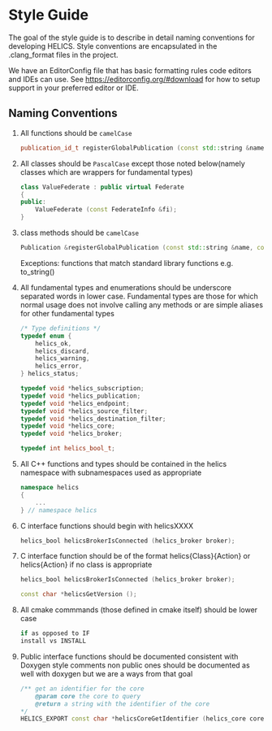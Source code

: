 Style Guide
===========

The goal of the style guide is to describe in detail naming conventions
for developing HELICS. Style conventions are encapsulated in the
.clang\_format files in the project.

 We have an EditorConfig file that has basic formatting rules code editors
 and IDEs can use. See https://editorconfig.org/#download for how to setup
 support in your preferred editor or IDE.

Naming Conventions
------------------

1) All functions should be `camelCase`

    ``` cpp
    publication_id_t registerGlobalPublication (const std::string &name, const std::string &type, const std::string &units = "");
    ```

2) All classes should be `PascalCase` except those noted below(namely classes which are wrappers for fundamental types)

    ``` cpp
    class ValueFederate : public virtual Federate
    {
    public:
        ValueFederate (const FederateInfo &fi);
    }
    ```

3) class methods should be `camelCase`

    ``` cpp
    Publication &registerGlobalPublication (const std::string &name, const std::string &type, const std::string &units = "");
    ```
    
    Exceptions:  functions that match standard library functions e.g. to_string()

4) All fundamental types and enumerations should be underscore
   separated words in lower case. Fundamental types are those for which
   normal usage does not involve calling any methods or are simple
   aliases for other fundamental types

    ``` cpp
    /* Type definitions */
    typedef enum {
        helics_ok,
        helics_discard,
        helics_warning,
        helics_error,
    } helics_status;

    typedef void *helics_subscription;
    typedef void *helics_publication;
    typedef void *helics_endpoint;
    typedef void *helics_source_filter;
    typedef void *helics_destination_filter;
    typedef void *helics_core;
    typedef void *helics_broker;

    typedef int helics_bool_t;
    ```

5)  All C++ functions and types should be contained in the helics
    namespace with subnamespaces used as appropriate

    ``` cpp
    namespace helics
    {
        ...
    } // namespace helics
    ```

6)  C interface functions should begin with helicsXXXX

    ``` cpp
    helics_bool helicsBrokerIsConnected (helics_broker broker);
    ```

7)  C interface function should be of the format helics{Class}{Action}
    or helics{Action} if no class is appropriate

    ``` cpp
    helics_bool helicsBrokerIsConnected (helics_broker broker);

    const char *helicsGetVersion ();
    ```

8)  All cmake commmands (those defined in cmake itself) should be lower case

    ``` cmake
    if as opposed to IF
    install vs INSTALL
    ```

9)  Public interface functions should be documented consistent with Doxygen style comments
    non public ones should be documented as well with doxygen but we are a ways from that goal

    ``` cpp
    /** get an identifier for the core
        @param core the core to query
        @return a string with the identifier of the core
    */
    HELICS_EXPORT const char *helicsCoreGetIdentifier (helics_core core);
    ```
